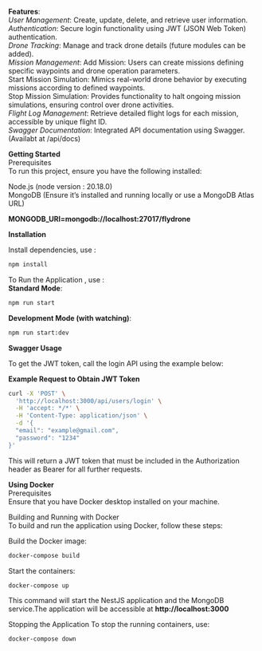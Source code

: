 **Features**:  
*User Management*: Create, update, delete, and retrieve user information.   
*Authentication*: Secure login functionality using JWT (JSON Web Token) authentication.  
*Drone Tracking*: Manage and track drone details (future modules can be added).  
*Mission Management*: Add Mission: Users can create missions defining specific waypoints and drone operation parameters.  
Start Mission Simulation: Mimics real-world drone behavior by executing missions according to defined waypoints.  
Stop Mission Simulation: Provides functionality to halt ongoing mission simulations, ensuring control over drone activities.  
*Flight Log Management*: Retrieve detailed flight logs for each mission, accessible by unique flight ID.  
*Swagger Documentation*: Integrated API documentation using Swagger.(Availabt at /api/docs)  


**Getting Started**  
Prerequisites  
To run this project, ensure you have the following installed:  

Node.js (node version : 20.18.0)  
MongoDB (Ensure it’s installed and running locally or use a MongoDB Atlas URL)  

**MONGODB_URI=mongodb://localhost:27017/flydrone**

**Installation**  

Install dependencies, use :   

```bash
npm install 
```

To Run the Application , use :  
**Standard Mode**: 
```bash 
npm run start 
``` 
**Development Mode (with watching)**: 
```bash
npm run start:dev   
```



**Swagger Usage**  

To get the JWT token, call the login API using the example below:  

**Example Request to Obtain JWT Token**  

```bash
curl -X 'POST' \
  'http://localhost:3000/api/users/login' \
  -H 'accept: */*' \
  -H 'Content-Type: application/json' \
  -d '{
  "email": "example@gmail.com",
  "password": "1234"
}'
```

This will return a JWT token that must be included in the Authorization header as Bearer <token> for all further requests.



**Using Docker**  
Prerequisites  
Ensure that you have Docker desktop installed on your machine.  

Building and Running with Docker  
To build and run the application using Docker, follow these steps:  

Build the Docker image: 
```bash
docker-compose build
```

Start the containers:
```bash
docker-compose up
```

This command will start the NestJS application and the MongoDB service.The application will be accessible at **http://localhost:3000**



Stopping the Application
To stop the running containers, use:
```bash
docker-compose down
```